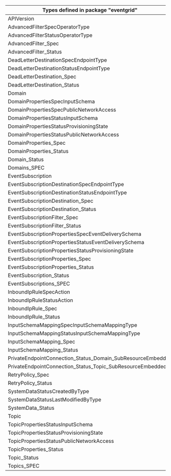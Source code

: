 | Types defined in package "eventgrid"                        | v1alpha1api20200601 |
|-------------------------------------------------------------|---------------------|
| APIVersion                                                  | v1alpha1api20200601 |
| AdvancedFilterSpecOperatorType                              | v1alpha1api20200601 |
| AdvancedFilterStatusOperatorType                            | v1alpha1api20200601 |
| AdvancedFilter_Spec                                         | v1alpha1api20200601 |
| AdvancedFilter_Status                                       | v1alpha1api20200601 |
| DeadLetterDestinationSpecEndpointType                       | v1alpha1api20200601 |
| DeadLetterDestinationStatusEndpointType                     | v1alpha1api20200601 |
| DeadLetterDestination_Spec                                  | v1alpha1api20200601 |
| DeadLetterDestination_Status                                | v1alpha1api20200601 |
| Domain                                                      | v1alpha1api20200601 |
| DomainPropertiesSpecInputSchema                             | v1alpha1api20200601 |
| DomainPropertiesSpecPublicNetworkAccess                     | v1alpha1api20200601 |
| DomainPropertiesStatusInputSchema                           | v1alpha1api20200601 |
| DomainPropertiesStatusProvisioningState                     | v1alpha1api20200601 |
| DomainPropertiesStatusPublicNetworkAccess                   | v1alpha1api20200601 |
| DomainProperties_Spec                                       | v1alpha1api20200601 |
| DomainProperties_Status                                     | v1alpha1api20200601 |
| Domain_Status                                               | v1alpha1api20200601 |
| Domains_SPEC                                                | v1alpha1api20200601 |
| EventSubscription                                           | v1alpha1api20200601 |
| EventSubscriptionDestinationSpecEndpointType                | v1alpha1api20200601 |
| EventSubscriptionDestinationStatusEndpointType              | v1alpha1api20200601 |
| EventSubscriptionDestination_Spec                           | v1alpha1api20200601 |
| EventSubscriptionDestination_Status                         | v1alpha1api20200601 |
| EventSubscriptionFilter_Spec                                | v1alpha1api20200601 |
| EventSubscriptionFilter_Status                              | v1alpha1api20200601 |
| EventSubscriptionPropertiesSpecEventDeliverySchema          | v1alpha1api20200601 |
| EventSubscriptionPropertiesStatusEventDeliverySchema        | v1alpha1api20200601 |
| EventSubscriptionPropertiesStatusProvisioningState          | v1alpha1api20200601 |
| EventSubscriptionProperties_Spec                            | v1alpha1api20200601 |
| EventSubscriptionProperties_Status                          | v1alpha1api20200601 |
| EventSubscription_Status                                    | v1alpha1api20200601 |
| EventSubscriptions_SPEC                                     | v1alpha1api20200601 |
| InboundIpRuleSpecAction                                     | v1alpha1api20200601 |
| InboundIpRuleStatusAction                                   | v1alpha1api20200601 |
| InboundIpRule_Spec                                          | v1alpha1api20200601 |
| InboundIpRule_Status                                        | v1alpha1api20200601 |
| InputSchemaMappingSpecInputSchemaMappingType                | v1alpha1api20200601 |
| InputSchemaMappingStatusInputSchemaMappingType              | v1alpha1api20200601 |
| InputSchemaMapping_Spec                                     | v1alpha1api20200601 |
| InputSchemaMapping_Status                                   | v1alpha1api20200601 |
| PrivateEndpointConnection_Status_Domain_SubResourceEmbedded | v1alpha1api20200601 |
| PrivateEndpointConnection_Status_Topic_SubResourceEmbedded  | v1alpha1api20200601 |
| RetryPolicy_Spec                                            | v1alpha1api20200601 |
| RetryPolicy_Status                                          | v1alpha1api20200601 |
| SystemDataStatusCreatedByType                               | v1alpha1api20200601 |
| SystemDataStatusLastModifiedByType                          | v1alpha1api20200601 |
| SystemData_Status                                           | v1alpha1api20200601 |
| Topic                                                       | v1alpha1api20200601 |
| TopicPropertiesStatusInputSchema                            | v1alpha1api20200601 |
| TopicPropertiesStatusProvisioningState                      | v1alpha1api20200601 |
| TopicPropertiesStatusPublicNetworkAccess                    | v1alpha1api20200601 |
| TopicProperties_Status                                      | v1alpha1api20200601 |
| Topic_Status                                                | v1alpha1api20200601 |
| Topics_SPEC                                                 | v1alpha1api20200601 |
